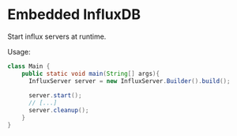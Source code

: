 # Embedded InfluxDB

Start influx servers at runtime.

Usage:

```java
class Main {
    public static void main(String[] args){
      InfluxServer server = new InfluxServer.Builder().build();
      
      server.start();
      // [...]
      server.cleanup();
    }
}
```